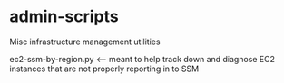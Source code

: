 # admin-scripts
Misc infrastructure management utilities

ec2-ssm-by-region.py <-- meant to help track down and diagnose EC2 instances that are not properly reporting in to SSM

